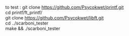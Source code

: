 to test :
git clone https://github.com/Psycokwet/printf.git  
cd printf/ft_printf/  
git clone https://github.com/Psycokwet/libft.git  
cd ../scarboni_tester  
make && ./scarboni_tester  
